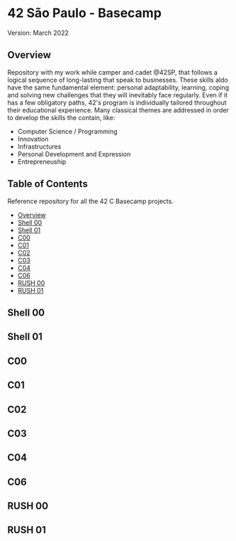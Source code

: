 # 42 São Paulo - Basecamp
Version: March 2022
## Overview
Repository with my work while camper and cadet @42SP, that follows a logical sequence of long-lasting that speak to businesses.
These skills aldo have the same fundamental element: personal adaptability, learning, coping and solving new challenges that they will inevitably face regularly. Even if it has a few obligatory paths, 42's program is individually tailored throughout their educational experience. Many classical themes are addressed in order to develop the skills the contain, like:
* Computer Science / Programming
* Innovation
* Infrastructures
* Personal Development and Expression
* Entrepreneuship
## Table of Contents
Reference repository for all the 42 C Basecamp projects.
* [Overview](https://github.com/humbertoarndt/42-basecamp/blob/main/README.md#overview)
* [Shell 00](https://github.com/humbertoarndt/42-basecamp/tree/main/shell_00)
* [Shell 01](https://github.com/humbertoarndt/42-basecamp/tree/main/shell_01)
* [C00](https://github.com/humbertoarndt/42-basecamp/tree/main/c_00)
* [C01](https://github.com/humbertoarndt/42-basecamp/tree/main/c_01)
* [C02](https://github.com/humbertoarndt/42-basecamp/tree/main/c_02)
* [C03](https://github.com/humbertoarndt/42-basecamp/tree/main/c_03)
* [C04](https://github.com/humbertoarndt/42-basecamp/tree/main/c_04)
* [C06](https://github.com/humbertoarndt/42-basecamp/tree/main/c_06)
* [RUSH 00](https://github.com/humbertoarndt/42-basecamp/tree/main/rush_00)
* [RUSH 01](https://github.com/humbertoarndt/42-basecamp/tree/main/rush_00)
## Shell 00
## Shell 01
## C00
## C01
## C02
## C03
## C04
## C06
## RUSH 00
## RUSH 01
